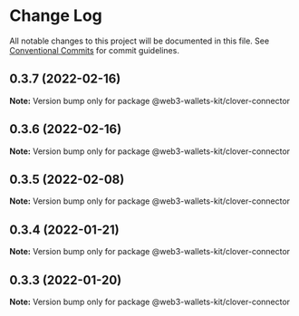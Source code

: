 # Change Log

All notable changes to this project will be documented in this file.
See [Conventional Commits](https://conventionalcommits.org) for commit guidelines.

## 0.3.7 (2022-02-16)

**Note:** Version bump only for package @web3-wallets-kit/clover-connector





## 0.3.6 (2022-02-16)

**Note:** Version bump only for package @web3-wallets-kit/clover-connector





## 0.3.5 (2022-02-08)

**Note:** Version bump only for package @web3-wallets-kit/clover-connector





## 0.3.4 (2022-01-21)

**Note:** Version bump only for package @web3-wallets-kit/clover-connector





## 0.3.3 (2022-01-20)

**Note:** Version bump only for package @web3-wallets-kit/clover-connector
